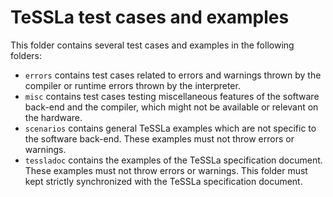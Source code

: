 TeSSLa test cases and examples
==============================

This folder contains several test cases and examples in the following folders:
* `errors` contains test cases related to errors and warnings thrown by the compiler or runtime errors thrown by the interpreter.
* `misc` contains test cases testing miscellaneous features of the software back-end and the compiler, which might not be available or relevant on the hardware.
* `scenarios` contains general TeSSLa examples which are not specific to the software back-end. These examples must not throw errors or warnings.
* `tessladoc` contains the examples of the TeSSLa specification document.  These examples must not throw errors or warnings. This folder must kept strictly synchronized with the TeSSLa specification document.
